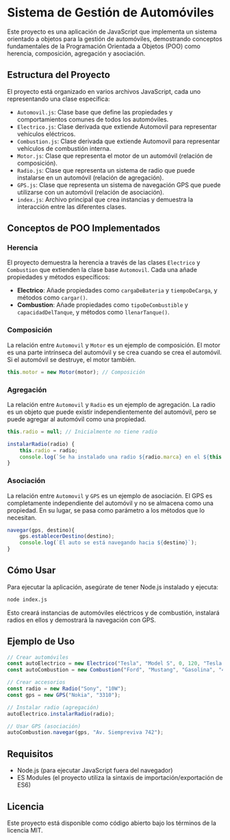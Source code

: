 # Sistema de Gestión de Automóviles

Este proyecto es una aplicación de JavaScript que implementa un sistema orientado a objetos para la gestión de automóviles, demostrando conceptos fundamentales de la Programación Orientada a Objetos (POO) como herencia, composición, agregación y asociación.

## Estructura del Proyecto

El proyecto está organizado en varios archivos JavaScript, cada uno representando una clase específica:

- `Automovil.js`: Clase base que define las propiedades y comportamientos comunes de todos los automóviles.
- `Electrico.js`: Clase derivada que extiende Automovil para representar vehículos eléctricos.
- `Combustion.js`: Clase derivada que extiende Automovil para representar vehículos de combustión interna.
- `Motor.js`: Clase que representa el motor de un automóvil (relación de composición).
- `Radio.js`: Clase que representa un sistema de radio que puede instalarse en un automóvil (relación de agregación).
- `GPS.js`: Clase que representa un sistema de navegación GPS que puede utilizarse con un automóvil (relación de asociación).
- `index.js`: Archivo principal que crea instancias y demuestra la interacción entre las diferentes clases.

## Conceptos de POO Implementados

### Herencia

El proyecto demuestra la herencia a través de las clases `Electrico` y `Combustion` que extienden la clase base `Automovil`. Cada una añade propiedades y métodos específicos:

- **Electrico**: Añade propiedades como `cargaDeBateria` y `tiempoDeCarga`, y métodos como `cargar()`.
- **Combustion**: Añade propiedades como `tipoDeCombustible` y `capacidadDelTanque`, y métodos como `llenarTanque()`.

### Composición

La relación entre `Automovil` y `Motor` es un ejemplo de composición. El motor es una parte intrínseca del automóvil y se crea cuando se crea el automóvil. Si el automóvil se destruye, el motor también.

```javascript
this.motor = new Motor(motor); // Composición
```

### Agregación

La relación entre `Automovil` y `Radio` es un ejemplo de agregación. La radio es un objeto que puede existir independientemente del automóvil, pero se puede agregar al automóvil como una propiedad.

```javascript
this.radio = null; // Inicialmente no tiene radio

instalarRadio(radio) {
    this.radio = radio;
    console.log(`Se ha instalado una radio ${radio.marca} en el ${this.marca} ${this.modelo}`);
}
```

### Asociación

La relación entre `Automovil` y `GPS` es un ejemplo de asociación. El GPS es completamente independiente del automóvil y no se almacena como una propiedad. En su lugar, se pasa como parámetro a los métodos que lo necesitan.

```javascript
navegar(gps, destino){
    gps.establecerDestino(destino);
    console.log(`El auto se está navegando hacia ${destino}`);
}
```

## Cómo Usar

Para ejecutar la aplicación, asegúrate de tener Node.js instalado y ejecuta:

```bash
node index.js
```

Esto creará instancias de automóviles eléctricos y de combustión, instalará radios en ellos y demostrará la navegación con GPS.

## Ejemplo de Uso

```javascript
// Crear automóviles
const autoElectrico = new Electrico("Tesla", "Model S", 0, 120, "Tesla Company");
const autoCombustion = new Combustion("Ford", "Mustang", "Gasolina", "42", "Ford Company");

// Crear accesorios
const radio = new Radio("Sony", "10W");
const gps = new GPS("Nokia", "3310");

// Instalar radio (agregación)
autoElectrico.instalarRadio(radio);

// Usar GPS (asociación)
autoCombustion.navegar(gps, "Av. Siempreviva 742");
```

## Requisitos

- Node.js (para ejecutar JavaScript fuera del navegador)
- ES Modules (el proyecto utiliza la sintaxis de importación/exportación de ES6)


## Licencia

Este proyecto está disponible como código abierto bajo los términos de la licencia MIT.

        

